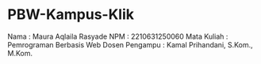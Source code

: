 # PBW-Kampus-Klik
Nama           : Maura Aqlaila Rasyade
NPM            : 2210631250060
Mata Kuliah    : Pemrograman Berbasis Web
Dosen Pengampu : Kamal Prihandani, S.Kom., M.Kom.
